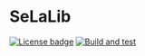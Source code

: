 # SeLaLib

[![License badge](https://img.shields.io/badge/License-CECILLB-blue)](LICENSE)
[![Build and test](https://github.com/selalib/selalib/workflows/CI/badge.svg)](https://github.com/selalib/selalib/actions)


